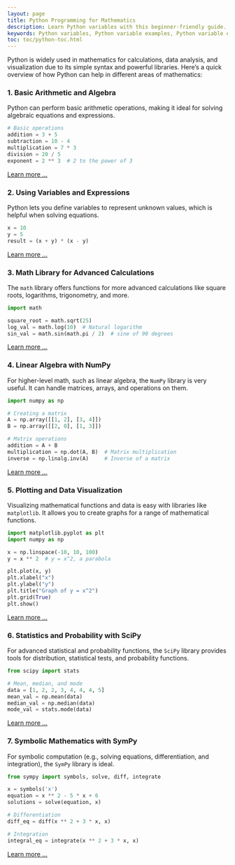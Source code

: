 ```yaml
---
layout: page
title: Python Programming for Mathematics
description: Learn Python variables with this beginner-friendly guide. Understand variable naming rules, assignments, and operations with examples and exercises. Perfect for students and professionals starting their Python journey.  
keywords: Python variables, Python variable examples, Python variable exercises, Python variable naming rules, Python variable assignment, Python beginner tutorials, Python programming basics, learn Python variables, Python coding exercises
toc: toc/python-toc.html
---
```


Python is widely used in mathematics for calculations, data analysis, and visualization due to its simple syntax and powerful libraries. Here’s a quick overview of how Python can help in different areas of mathematics:

### 1. **Basic Arithmetic and Algebra**

Python can perform basic arithmetic operations, making it ideal for solving algebraic equations and expressions. 

   ```python
   # Basic operations
   addition = 3 + 5
   subtraction = 10 - 4
   multiplication = 7 * 3
   division = 20 / 5
   exponent = 2 ** 3  # 2 to the power of 3
   ```

[Learn more ...](mathematics/arithmetic-algebra.md)

### 2. **Using Variables and Expressions**

Python lets you define variables to represent unknown values, which is helpful when solving equations.

   ```python
   x = 10
   y = 5
   result = (x + y) * (x - y)
   ```
[Learn more ...](mathematics/variables-expressions.md)

<script async src="https://pagead2.googlesyndication.com/pagead/js/adsbygoogle.js?client=ca-pub-1602443888929206"
     crossorigin="anonymous"></script>
<ins class="adsbygoogle"
     style="display:block; text-align:center;"
     data-ad-layout="in-article"
     data-ad-format="fluid"
     data-ad-client="ca-pub-1602443888929206"
     data-ad-slot="6296238623"></ins>
<script>
     (adsbygoogle = window.adsbygoogle || []).push({});
</script>


### 3. **Math Library for Advanced Calculations**

The `math` library offers functions for more advanced calculations like square roots, logarithms, trigonometry, and more.

   ```python
   import math

   square_root = math.sqrt(25)
   log_val = math.log(10)  # Natural logarithm
   sin_val = math.sin(math.pi / 2)  # sine of 90 degrees
   ```

[Learn more ...](modules/math.md)

### 4. **Linear Algebra with NumPy**
   For higher-level math, such as linear algebra, the `NumPy` library is very useful. It can handle matrices, arrays, and operations on them.

   ```python
   import numpy as np

   # Creating a matrix
   A = np.array([[1, 2], [3, 4]])
   B = np.array([[2, 0], [1, 3]])

   # Matrix operations
   addition = A + B
   multiplication = np.dot(A, B)  # Matrix multiplication
   inverse = np.linalg.inv(A)     # Inverse of a matrix
   ```

[Learn more ...](modules/numpy.md)

### 5. **Plotting and Data Visualization**

   Visualizing mathematical functions and data is easy with libraries like `matplotlib`. It allows you to create graphs for a range of mathematical functions.

   ```python
   import matplotlib.pyplot as plt
   import numpy as np

   x = np.linspace(-10, 10, 100)
   y = x ** 2  # y = x^2, a parabola

   plt.plot(x, y)
   plt.xlabel("x")
   plt.ylabel("y")
   plt.title("Graph of y = x^2")
   plt.grid(True)
   plt.show()
   ```
[Learn more ...](data-visualization.md)

<script async src="https://pagead2.googlesyndication.com/pagead/js/adsbygoogle.js?client=ca-pub-1602443888929206"
     crossorigin="anonymous"></script>
<ins class="adsbygoogle"
     style="display:block; text-align:center;"
     data-ad-layout="in-article"
     data-ad-format="fluid"
     data-ad-client="ca-pub-1602443888929206"
     data-ad-slot="6296238623"></ins>
<script>
     (adsbygoogle = window.adsbygoogle || []).push({});
</script>

### 6. **Statistics and Probability with SciPy**

For advanced statistical and probability functions, the `SciPy` library provides tools for distribution, statistical tests, and probability functions.

   ```python
   from scipy import stats

   # Mean, median, and mode
   data = [1, 2, 2, 3, 4, 4, 4, 5]
   mean_val = np.mean(data)
   median_val = np.median(data)
   mode_val = stats.mode(data)
   ```
[Learn more ...](modules/scipy.md)

### 7. **Symbolic Mathematics with SymPy**
   For symbolic computation (e.g., solving equations, differentiation, and integration), the `SymPy` library is ideal.

   ```python
   from sympy import symbols, solve, diff, integrate

   x = symbols('x')
   equation = x ** 2 - 5 * x + 6
   solutions = solve(equation, x)

   # Differentiation
   diff_eq = diff(x ** 2 + 3 * x, x)

   # Integration
   integral_eq = integrate(x ** 2 + 3 * x, x)
   ```

[Learn more ...](modules/sympy.md)

<script async src="https://pagead2.googlesyndication.com/pagead/js/adsbygoogle.js?client=ca-pub-1602443888929206"
     crossorigin="anonymous"></script>
<!-- display square -->
<ins class="adsbygoogle"
     style="display:block"
     data-ad-client="ca-pub-1602443888929206"
     data-ad-slot="9845543342"
     data-ad-format="auto"
     data-full-width-responsive="true"></ins>
<script>
     (adsbygoogle = window.adsbygoogle || []).push({});
</script>